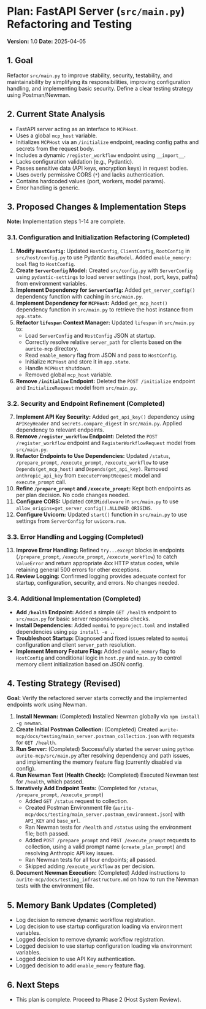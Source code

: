 # Plan: FastAPI Server (`src/main.py`) Refactoring and Testing

**Version:** 1.0
**Date:** 2025-04-05

## 1. Goal

Refactor `src/main.py` to improve stability, security, testability, and maintainability by simplifying its responsibilities, improving configuration handling, and implementing basic security. Define a clear testing strategy using Postman/Newman.

## 2. Current State Analysis

*   FastAPI server acting as an interface to `MCPHost`.
*   Uses a global `mcp_host` variable.
*   Initializes `MCPHost` via an `/initialize` endpoint, reading config paths and secrets from the request body.
*   Includes a dynamic `/register_workflow` endpoint using `__import__`.
*   Lacks configuration validation (e.g., Pydantic).
*   Passes sensitive data (API keys, encryption keys) in request bodies.
*   Uses overly permissive CORS (`*`) and lacks authentication.
*   Contains hardcoded values (port, workers, model params).
*   Error handling is generic.

## 3. Proposed Changes & Implementation Steps

**Note:** Implementation steps 1-14 are complete.

### 3.1. Configuration and Initialization Refactoring (Completed)

1.  **Modify `HostConfig`:** Updated `HostConfig`, `ClientConfig`, `RootConfig` in `src/host/config.py` to use Pydantic `BaseModel`. Added `enable_memory: bool` flag to `HostConfig`.
2.  **Create `ServerConfig` Model:** Created `src/config.py` with `ServerConfig` using `pydantic-settings` to load server settings (host, port, keys, paths) from environment variables.
3.  **Implement Dependency for `ServerConfig`:** Added `get_server_config()` dependency function with caching in `src/main.py`.
4.  **Implement Dependency for `MCPHost`:** Added `get_mcp_host()` dependency function in `src/main.py` to retrieve the host instance from `app.state`.
5.  **Refactor `lifespan` Context Manager:** Updated `lifespan` in `src/main.py` to:
    *   Load `ServerConfig` and `HostConfig` JSON at startup.
    *   Correctly resolve relative `server_path` for clients based on the `aurite-mcp` directory.
    *   Read `enable_memory` flag from JSON and pass to `HostConfig`.
    *   Initialize `MCPHost` and store it in `app.state`.
    *   Handle `MCPHost` shutdown.
    *   Removed global `mcp_host` variable.
6.  **Remove `/initialize` Endpoint:** Deleted the `POST /initialize` endpoint and `InitializeRequest` model from `src/main.py`.

### 3.2. Security and Endpoint Refinement (Completed)

7.  **Implement API Key Security:** Added `get_api_key()` dependency using `APIKeyHeader` and `secrets.compare_digest` in `src/main.py`. Applied dependency to relevant endpoints.
8.  **Remove `/register_workflow` Endpoint:** Deleted the `POST /register_workflow` endpoint and `RegisterWorkflowRequest` model from `src/main.py`.
9.  **Refactor Endpoints to Use Dependencies:** Updated `/status`, `/prepare_prompt`, `/execute_prompt`, `/execute_workflow` to use `Depends(get_mcp_host)` and `Depends(get_api_key)`. Removed `anthropic_api_key` from `ExecutePromptRequest` model and `execute_prompt` call.
10. **Refine `/prepare_prompt` and `/execute_prompt`:** Kept both endpoints as per plan decision. No code changes needed.
11. **Configure CORS:** Updated `CORSMiddleware` in `src/main.py` to use `allow_origins=get_server_config().ALLOWED_ORIGINS`.
12. **Configure Uvicorn:** Updated `start()` function in `src/main.py` to use settings from `ServerConfig` for `uvicorn.run`.

### 3.3. Error Handling and Logging (Completed)

13. **Improve Error Handling:** Refined `try...except` blocks in endpoints (`/prepare_prompt`, `/execute_prompt`, `/execute_workflow`) to catch `ValueError` and return appropriate 4xx HTTP status codes, while retaining general 500 errors for other exceptions.
14. **Review Logging:** Confirmed logging provides adequate context for startup, configuration, security, and errors. No changes needed.

### 3.4. Additional Implementation (Completed)

*   **Add `/health` Endpoint:** Added a simple `GET /health` endpoint to `src/main.py` for basic server responsiveness checks.
*   **Install Dependencies:** Added `mem0ai` to `pyproject.toml` and installed dependencies using `pip install -e .`.
*   **Troubleshoot Startup:** Diagnosed and fixed issues related to `mem0ai` configuration and client `server_path` resolution.
*   **Implement Memory Feature Flag:** Added `enable_memory` flag to `HostConfig` and conditional logic in `host.py` and `main.py` to control memory client initialization based on JSON config.

## 4. Testing Strategy (Revised)

**Goal:** Verify the refactored server starts correctly and the implemented endpoints work using Newman.

1.  **Install Newman:** (Completed) Installed Newman globally via `npm install -g newman`.
2.  **Create Initial Postman Collection:** (Completed) Created `aurite-mcp/docs/testing/main_server.postman_collection.json` with requests for `GET /health`.
3.  **Run Server:** (Completed) Successfully started the server using `python aurite-mcp/src/main.py` after resolving dependency and path issues, and implementing the memory feature flag (currently disabled via config).
4.  **Run Newman Test (Health Check):** (Completed) Executed Newman test for `/health`, which passed.
5.  **Iteratively Add Endpoint Tests:** (Completed for `/status`, `/prepare_prompt`, `/execute_prompt`)
    *   Added `GET /status` request to collection.
    *   Created Postman Environment file (`aurite-mcp/docs/testing/main_server.postman_environment.json`) with `API_KEY` and `base_url`.
    *   Ran Newman tests for `/health` and `/status` using the environment file; both passed.
    *   Added `POST /prepare_prompt` and `POST /execute_prompt` requests to collection, using a valid prompt name (`create_plan_prompt`) and resolving Anthropic API key issues.
    *   Ran Newman tests for all four endpoints; all passed.
    *   Skipped adding `/execute_workflow` as per decision.
6.  **Document Newman Execution:** (Completed) Added instructions to `aurite-mcp/docs/testing_infrastructure.md` on how to run the Newman tests with the environment file.

## 5. Memory Bank Updates (Completed)

*   Log decision to remove dynamic workflow registration.
*   Log decision to use startup configuration loading via environment variables.
*   Logged decision to remove dynamic workflow registration.
*   Logged decision to use startup configuration loading via environment variables.
*   Logged decision to use API Key authentication.
*   Logged decision to add `enable_memory` feature flag.

## 6. Next Steps

*   This plan is complete. Proceed to Phase 2 (Host System Review).

